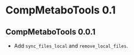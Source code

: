 # CompMetaboTools 0.1

## CompMetaboTools 0.0.1

- Add `sync_files_local` and `remove_local_files`.
